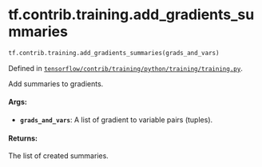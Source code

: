 <div itemscope itemtype="http://developers.google.com/ReferenceObject">
<meta itemprop="name" content="tf.contrib.training.add_gradients_summaries" />
<meta itemprop="path" content="Stable" />
</div>

# tf.contrib.training.add_gradients_summaries

``` python
tf.contrib.training.add_gradients_summaries(grads_and_vars)
```



Defined in [`tensorflow/contrib/training/python/training/training.py`](https://www.tensorflow.org/code/tensorflow/contrib/training/python/training/training.py).

Add summaries to gradients.

#### Args:

* <b>`grads_and_vars`</b>: A list of gradient to variable pairs (tuples).


#### Returns:

The list of created summaries.